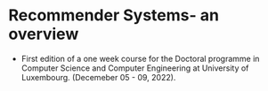 #  Recommender Systems- an overview



  - First edition of a one week course for the Doctoral programme in Computer Science and Computer Engineering at University of Luxembourg. (Decemeber 05 - 09, 2022).

